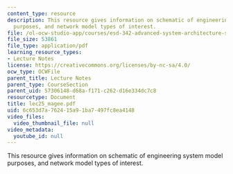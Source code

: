 ```yaml
---
content_type: resource
description: This resource gives information on schematic of engineering system model
  purposes, and network model types of interest.
file: /ol-ocw-studio-app/courses/esd-342-advanced-system-architecture-spring-2006/6c653d7a762415a91ba7497fc8ea4148_lec25_magee.pdf
file_size: 53861
file_type: application/pdf
learning_resource_types:
- Lecture Notes
license: https://creativecommons.org/licenses/by-nc-sa/4.0/
ocw_type: OCWFile
parent_title: Lecture Notes
parent_type: CourseSection
parent_uid: 57306148-d68a-f171-c262-d16e334dc7c8
resourcetype: Document
title: lec25_magee.pdf
uid: 6c653d7a-7624-15a9-1ba7-497fc8ea4148
video_files:
  video_thumbnail_file: null
video_metadata:
  youtube_id: null
---
```

This resource gives information on schematic of engineering system model purposes, and network model types of interest.